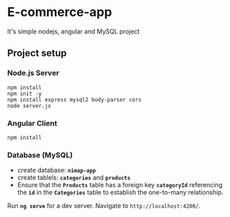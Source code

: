 # E-commerce-app
It's simple nodejs, angular and MySQL project

## Project setup

### Node.js Server
```
npm install
npm init -y
npm install express mysql2 body-parser cors
node server.js
```

### Angular Client
```
npm install
```
### Database (MySQL)
- create database:  **`nimap-app`**
- create tablels: **`categories`** and **`products`**
- Ensure that the **`Products`** table has a foreign key **`categoryId`** referencing the **`id`** in the **`Categories`** table to establish the one-to-many relationship.

Run **`ng serve`** for a dev server. Navigate to `http://localhost:4200/`.
